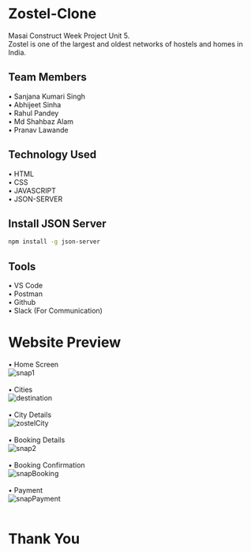 # Zostel-Clone
Masai Construct Week Project Unit 5. <br>
Zostel is one of the largest and oldest networks of hostels and homes in India.

## Team Members
•	Sanjana Kumari Singh <br>
•	Abhijeet Sinha <br>
•	Rahul Pandey <br>
•	Md Shahbaz Alam <br>
•	Pranav Lawande

## Technology Used
•	HTML <br>
•	CSS <br>
•	JAVASCRIPT <br>
• JSON-SERVER 

## Install JSON Server
```bash
npm install -g json-server
```

## Tools
•	VS Code <br>
• Postman <br>
•	Github <br>
• Slack (For Communication)

# Website Preview
•	Home Screen <br>
![snap1](https://user-images.githubusercontent.com/89686839/170731076-542d9fd1-1a23-423d-bde0-c672e0187246.png)
<br> <br>
•	Cities <br>
![destination](https://user-images.githubusercontent.com/89686839/170731566-8eb3dd9b-aa63-4fe5-849b-6935a546eb83.png)
<br> <br>
•	City Details <br>
![zostelCity](https://user-images.githubusercontent.com/89686839/170731890-03d07136-86fa-48ce-b9cf-850d9b108ca1.png)
<br> <br>
•	Booking Details <br>
![snap2](https://user-images.githubusercontent.com/89686839/170732015-0f03e764-bb86-4e25-ac49-dba21ae9e1e6.png)
<br> <br>
•	Booking Confirmation <br>
![snapBooking](https://user-images.githubusercontent.com/89686839/170732233-aad18df4-913f-46a2-b429-b50d3ccd10ed.png)
<br> <br>
• Payment <br>
![snapPayment](https://user-images.githubusercontent.com/89686839/170732337-66bb5861-8b38-4d18-9bb0-bfd4837f2505.png)
<br> <br>
# Thank You


